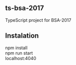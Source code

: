 ## ts-bsa-2017
TypeScript project for BSA-2017

## Instalation
npm install<br />
npm run start<br />
localhost:4040
